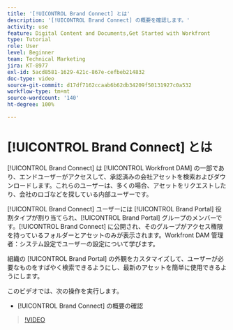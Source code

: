 ```yaml
---
title: '[!UICONTROL Brand Connect] とは'
description: '[!UICONTROL Brand Connect] の概要を確認します。'
activity: use
feature: Digital Content and Documents,Get Started with Workfront
type: Tutorial
role: User
level: Beginner
team: Technical Marketing
jira: KT-8977
exl-id: 5acd8581-1629-421c-867e-cefbeb214832
doc-type: video
source-git-commit: d17df7162ccaab6b62db34209f50131927c0a532
workflow-type: tm+mt
source-wordcount: '140'
ht-degree: 100%

---
```


# [!UICONTROL Brand Connect] とは

[!UICONTROL Brand Connect] は [!UICONTROL Workfront DAM] の一部であり、エンドユーザーがアクセスして、承認済みの会社アセットを検索およびダウンロードします。これらのユーザーは、多くの場合、アセットをリクエストしたり、会社のロゴなどを探している内部ユーザーです。

[!UICONTROL Brand Connect] ユーザーには [!UICONTROL Brand Portal] 役割タイプが割り当てられ、[!UICONTROL Brand Portal] グループのメンバーです。[!UICONTROL Brand Connect] に公開され、そのグループがアクセス権限を持っているフォルダーとアセットのみが表示されます。Workfront DAM 管理者：システム設定でユーザーの設定について学びます。

<!-- Need the cross-reference link to other LP, mentioned above -->

組織の [!UICONTROL Brand Portal] の外観をカスタマイズして、ユーザーが必要なものをすばやく検索できるようにし、最新のアセットを簡単に使用できるようにします。

このビデオでは、次の操作を実行します。

* [!UICONTROL Brand Connect] の概要の確認

>[!VIDEO](https://video.tv.adobe.com/v/335240/?quality=12&learn=on&enablevpops)

<!-- Learn more graphic and link to article, below
* Workfront DAM within Workfront
 -->
